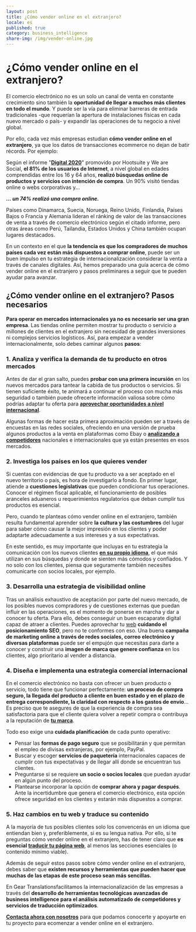 ```yaml
---
layout: post
title: ¿Cómo vender online en el extranjero?
locale: es
published: true
category: business_intelligence
share-img: /img/vender-online.jpg
---
```

¿Cómo vender online en el extranjero?
==============================================================================================================

El comercio electrónico no es un solo un canal de venta en constante crecimiento sino también la **oportunidad de llegar a muchos más clientes en todo el mundo**. Y puede ser la vía para eliminar barreras de entrada tradicionales -que requerían la apertura de instalaciones físicas en cada nuevo mercado o país- y expandir las operaciones de tu negocio a nivel global.

Por ello, cada vez más empresas estudian **cómo vender online en el extranjero**, ya que los datos de transacciones ecommerce no dejan de batir récords. Por ejemplo:

Según el informe "[**Digital 2020**](https://www.slideshare.net/DataReportal/digital-2020-april-global-statshot-report-april-2020-v01)" promovido por Hootsuite y We are Social, **el 81% de los usuarios de Internet**, a nivel global en edades comprendidas entre los 16 y 64 años, **realizó búsquedas online de productos y servicios con intención de compra**. Un 90% visitó tiendas online o webs corporativas y...

***... un 74% realizó una compra online.***

Países como Dinamarca, Suecia, Noruega, Reino Unido, Finlandia, Países Bajos o Francia y Alemania lideran el ránking de valor de las transacciones de venta a través de comercio electrónico según el citado informe, pero otras áreas como Perú, Tailandia, Estados Unidos y China también ocupan lugares destacados.

En un contexto en el que **la tendencia es que los compradores de muchos países cada vez están más dispuestos a comprar online**, puede ser un buen impulso en tu estrategia de internacionalización considerar la venta a través de canales digitales. Así, hemos preparado una guía acerca de cómo vender online en el extranjero y pasos preliminares a seguir que te pueden ayudar para avanzar.

**¿Cómo vender online en el extranjero? Pasos necesarios**
--------------------------------------------------------------

**Para operar en mercados internacionales ya no es necesario ser una gran empresa**. Las tiendas online permiten mostrar tu producto o servicio a millones de clientes en el extranjero sin necesidad de grandes inversiones ni complejos servicios logísticos. Así, para empezar a vender internacionalmente, solo debes caminar algunos **pasos**:

### 1. **Analiza y verifica la demanda de tu producto en otros mercados**

Antes de dar el gran salto, puedes **probar con una primera incursión** en los nuevos mercados para tantear la cabida de tus productos o servicios. Si tienen suficiente éxito, te animará a continuar el proceso con mucha más seguridad o también puede ofrecerte información valiosa sobre cómo podrías adaptar tu oferta para [**aprovechar oportunidades a nivel internacional**]({{site.baseurl}}/2020-07-28-como-detectar-nuevas-oportunidades-en-mercados-internacionales/).

Algunas formas de hacer esta primera aproximación pueden ser a través de encuestas en las redes sociales, ofreciendo en una versión de prueba algunos productos a la venta en plataformas como Ebay o **[analizando a competidores]({{site.baseurl}}/2020-06-30-por-que-es-importante-hacer-un-analisis-de-competidores/)** nacionales e internacionales que ya están presentes en esos mercados.

### 2. **Investiga los países en los que quieres vender**

Si cuentas con evidencias de que tu producto va a ser aceptado en el nuevo territorio o país, es hora de investigarlo a fondo. En primer lugar, atiende a **cuestiones legislativas** que pueden condicionar tus operaciones. Conocer el régimen fiscal aplicable, el funcionamiento de posibles aranceles aduaneros u requerimientos regulatorios que deban cumplir tus productos es esencial.

Pero, cuando te planteas cómo vender online en el extranjero, también resulta fundamental aprender sobre **la cultura y las costumbres** del lugar para saber cómo causar la mejor impresión en los clientes y poder adaptarte adecuadamente a sus intereses y a sus expectativas.

En este sentido, es muy importante que incluyas en tu estrategia la comunicación con los nuevos clientes **[en su propio idioma]({{site.baseurl}}/2020-07-22-estrategias-de-traduccion-multiples-idiomas/)**, el que más utilizan en sus búsquedas y donde se sienten más cómodos y confiados. Y no solo con los clientes, piensa que seguramente también necesites comunicarte con socios locales, por ejemplo.

### 3. **Desarrolla una estrategia de visibilidad online**

Tras un análisis exhaustivo de aceptación por parte del nuevo mercado, de los posibles nuevos compradores y de cuestiones externas que puedan influir en las operaciones, es el momento de ponerse en marcha y dar a conocer tu oferta. Para ello, debes conseguir un buen escaparate digital capaz de atraer a clientes. Puedes aprovechar tu [web]({{site.baseurl}}/2020-09-23-como-traducir-mi-pagina-web-a-otros-idiomas/) **cuidando el posicionamiento SEO**, pero no te conformes con eso. Una buena **campaña de marketing online a través de redes sociales, correo electrónico y diversas plataformas** puede ser el empujón que necesitas para darte a conocer y construir una **imagen de marca que genere confianza** en los clientes, algo prioritario al vender a distancia.

### 4. **Diseña e implementa una estrategia comercial internacional**

En el comercio electrónico no basta con ofrecer un buen producto o servicio, todo tiene que funcionar perfectamente: **un proceso de compra seguro, la llegada del producto a cliente en buen estado y en el plazo de entrega correspondiente, la claridad con respecto a los gastos de envío**... Es preciso que te asegures de que la experiencia de compra sea satisfactoria para que el cliente quiera volver a repetir compra o contribuya a la reputación de [**tu marca**]({{site.baseurl}}/2020-08-20-informacion-para-introducir-tu-marca-en-nuevos-mercados/).

Todo eso exige una **cuidada planificación** de cada punto operativo:

-   Pensar las **formas de pago seguro** que se posibilitarán y que permitan el empleo de divisas extranjeras, por ejemplo, PayPal.
-   Buscar y escoger **servicios de paquetería** internacionales capaces de cumplir con tus expectativas y de llegar allí donde se encuentran tus clientes.
-   Preguntarse si se requiere **un socio o socios locales** que puedan ayudar en algún punto del proceso.
-   Plantearse incorporar la opción de **comprar ahora y pagar después**. Ante la incertidumbre que genera el comercio electrónico, esta opción ofrece seguridad en los clientes y estarán más dispuestos a comprar.

### 5. **Haz cambios en tu web y traduce su contenido**

A la mayoría de tus posibles clientes solo los convencerás en un idioma que entiendan bien y, preferiblemente, si es su lengua nativa. Por ello, si te preguntas cómo vender online en el extranjero, has de tener claro que **es esencial [traducir tu página web]({{site.baseurl}}/2020-09-23-como-traducir-mi-pagina-web-a-otros-idiomas/)**, al menos las secciones esenciales (o contenido mínimo viable).

Además de seguir estos pasos sobre cómo vender online en el extranjero, debes saber que **existen recursos y herramientas que pueden hacer que muchas de las etapas de este proceso sean más sencillas.**

En Gear Translationsfacilitamos la internacionalización de las empresas a través del **desarrollo de herramientas tecnológicas avanzadas de business intelligence para el análisis automatizado de competidores y servicios de traducción optimizados**.

**[Contacta ahora con nosotros](https://www.geartranslations.com/es/gear-translations/contacto)** para que podamos conocerte y apoyarte en tu proyecto para ecomenzar a vender online en el extranjero.
